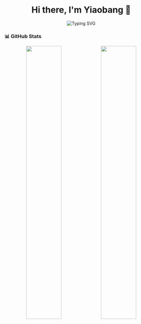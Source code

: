 <h1 align="center">Hi there, I'm Yiaobang 👋</h1>

<p align="center">
  <img src="https://readme-typing-svg.herokuapp.com?font=Fira+Code&pause=1000&color=F75C7E&center=true&vCenter=true&width=435&lines=Full-stack+developer;Open-source+enthusiast;Always+learning+new+things" alt="Typing SVG" />
</p>

### 📊 GitHub Stats  
<p align="center">
  <img width="48%" src="https://github-readme-stats.vercel.app/api?username=yiaobang&show_icons=true&theme=tokyonight" />
  <img width="48%" src="https://github-readme-stats.vercel.app/api/top-langs/?username=yiaobang&layout=compact&langs_count=6&theme=tokyonight" />
</p>
